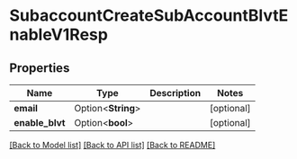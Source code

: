 # SubaccountCreateSubAccountBlvtEnableV1Resp

## Properties

Name | Type | Description | Notes
------------ | ------------- | ------------- | -------------
**email** | Option<**String**> |  | [optional]
**enable_blvt** | Option<**bool**> |  | [optional]

[[Back to Model list]](../README.md#documentation-for-models) [[Back to API list]](../README.md#documentation-for-api-endpoints) [[Back to README]](../README.md)


